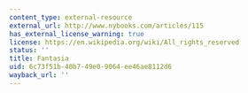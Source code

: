 ```yaml
---
content_type: external-resource
external_url: http://www.nybooks.com/articles/115
has_external_license_warning: true
license: https://en.wikipedia.org/wiki/All_rights_reserved
status: ''
title: Fantasia
uid: 6c73f51b-40b7-49e0-9064-ee46ae8112d6
wayback_url: ''
---
```

